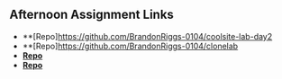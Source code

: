 ## Afternoon Assignment Links

* **[Repo]https://github.com/BrandonRiggs-0104/coolsite-lab-day2
* **[Repo]https://github.com/BrandonRiggs-0104/clonelab
* **[Repo](https://github.com/BrandonRiggs-0104/<ASSIGNMENT_REPO>)**
* **[Repo](https://github.com/BrandonRiggs-0104/<ASSIGNMENT_REPO>)**
